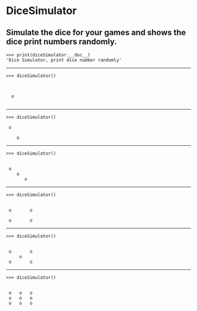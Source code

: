 # DiceSimulator
## Simulate the dice for your games and shows the dice print numbers randomly.


```
>>> print(diceSimulator.__doc__)
'Dice Simulator, print dice number randomly'
```
-----------------------------------------------------------------------------------------

```
>>> diceSimulator()


     
  o  
     
```
-----------------------------------------------------------------------------------------

```
>>> diceSimulator()

 o    
      
    o 
```
-----------------------------------------------------------------------------------------

```
>>> diceSimulator()


 o       
    o    
       o
```
-----------------------------------------------------------------------------------------

```
>>> diceSimulator()


 o       o 

 o       o
```
-----------------------------------------------------------------------------------------

```
>>> diceSimulator()


 o       o 
     o
 o       o
```
----------------------------------------------------------------------------------------- 

```
>>> diceSimulator()


 o   o   o  
 o   o   o  
 o   o   o  
```
